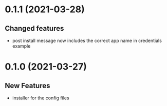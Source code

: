 # 0.1.1 (2021-03-28)
## Changed features
- post install message now includes the correct app name in credentials example

# 0.1.0 (2021-03-27)

## New Features

- installer for the config files
